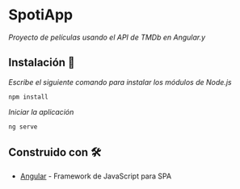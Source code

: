 # SpotiApp

_Proyecto de películas usando el API de TMDb en Angular.y_

## Instalación 🔧

_Escribe el siguiente comando para instalar los módulos de Node.js_

```
npm install
```

_Iniciar la aplicación_

```
ng serve
```

## Construido con 🛠️

* [Angular](https://angular.io/) - Framework de JavaScript para SPA
